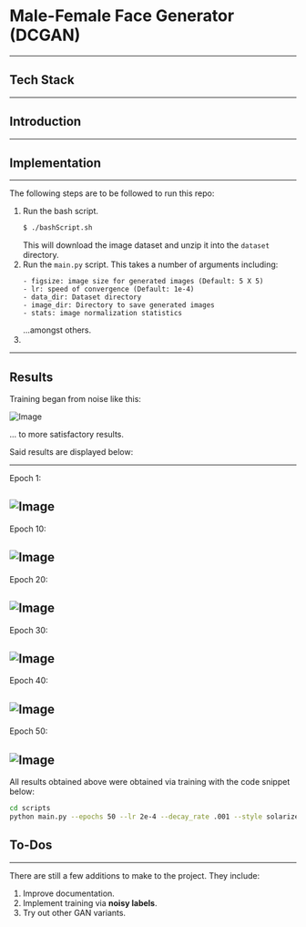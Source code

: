 # Male-Female Face Generator (DCGAN)

---
## Tech Stack

---
## Introduction

---
## Implementation

---
The following steps are to be followed to run this repo:
1. Run the bash script.
    ```bash
    $ ./bashScript.sh
    ```
   This will download the image dataset and unzip it into the `dataset` directory.
2. Run the `main.py` script. This takes a number of arguments including:
    ```
    - figsize: image size for generated images (Default: 5 X 5)
    - lr: speed of convergence (Default: 1e-4)
    - data_dir: Dataset directory
    - image_dir: Directory to save generated images
    - stats: image normalization statistics
    ```
   ...amongst others.
3. 
---
## Results

Training began from noise like this:

![Image](Generated_images/Generated_Images_at_Epoch_0000.png)

... to more satisfactory results.


Said results are displayed below:

---

Epoch 1:

![Image](Generated_images/Generated_Images_at_Epoch_0001.png)
---
Epoch 10:

![Image](Generated_images/Generated_Images_at_Epoch_0010.png)
---
Epoch 20:

![Image](Generated_images/Generated_Images_at_Epoch_0020.png)
---
Epoch 30:

![Image](Generated_images/Generated_Images_at_Epoch_0030.png)
---
Epoch 40:

![Image](Generated_images/Generated_Images_at_Epoch_0040.png)
---
Epoch 50:

![Image](Generated_images/Generated_Images_at_Epoch_0050.png)
---

All results obtained above were obtained via training with the code snippet below:
```bash
cd scripts
python main.py --epochs 50 --lr 2e-4 --decay_rate .001 --style solarizedd
```
## To-Dos

---
There are still a few additions to make to the project. They include:
1. Improve documentation.
2. Implement training via **noisy labels**.
3. Try out other GAN variants.

